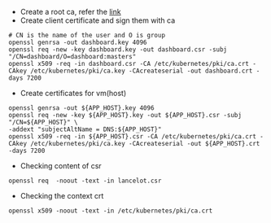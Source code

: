 - Create a root ca, refer the [link](https://github.com/sumitmaji/kubernetes/blob/oldKubeInstall/certificates/install_ca.sh)
- Create client certificate and sign them with ca
```shell
# CN is the name of the user and O is group
openssl genrsa -out dashboard.key 4096
openssl req -new -key dashboard.key -out dashboard.csr -subj "/CN=dashboard/O=dashboard:masters"
openssl x509 -req -in dashboard.csr -CA /etc/kubernetes/pki/ca.crt -CAkey /etc/kubernetes/pki/ca.key -CAcreateserial -out dashboard.crt -days 7200
```
- Create certificates for vm(host)
```shell
openssl genrsa -out ${APP_HOST}.key 4096
openssl req -new -key ${APP_HOST}.key -out ${APP_HOST}.csr -subj "/CN=${APP_HOST}" \
-addext "subjectAltName = DNS:${APP_HOST}"
openssl x509 -req -in ${APP_HOST}.csr -CA /etc/kubernetes/pki/ca.crt -CAkey /etc/kubernetes/pki/ca.key -CAcreateserial -out ${APP_HOST}.crt -days 7200
```

- Checking content of csr
```shell
openssl req  -noout -text -in lancelot.csr
```

- Checking the context crt
```shell
openssl x509 -noout -text -in /etc/kubernetes/pki/ca.crt
```
